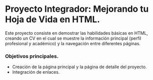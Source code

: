 # Proyecto Integrador: Mejorando tu Hoja de Vida en HTML.
Este proyecto consiste en demostrar las habilidades básicas en HTML, creando un CV en el cual se muestre la información principal (perfil profesional y académico) y la navegación entre diferentes páginas. 

### Objetivos principales.
- Creación de la página principal y la página de detalle del proyecto.
- Integración de enlaces.
